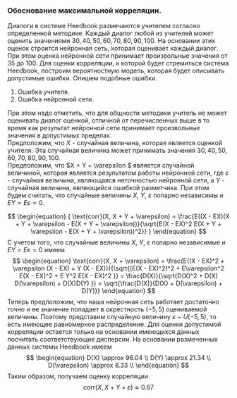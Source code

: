### Обоснование максимальной корреляции.
Диалоги в системе Heedbook размечаются учителем согласно определенной методике. Каждый диалог любой из учителей может оценить значениями $30, 40, 50, 60, 70, 80, 90, 100$. На основании этих оценок строится нейронная сеть, которая оценивает каждый диалог. При этом оценка нейронной сети принимает произвольные значения от 35 до 100. Для оценки корреляции, к которой будет стремиться система Heedbook, построим вероятностную модель, которая будет описывать допустимые ошибки. Опишем подобные ошибки.
1. Ошибка учителя.
2. Ошибка нейронной сети.

При этом надо отметить, что для общности методики учитель не может оценивать диалог оценкой, отличной от перечисленных выше в то время как результат нейронной сети принимает произвольные значения в допустимых пределах.  
Предположим, что $X$ - случайная величина, которая является оценкой учителя. Эта случайная величина может принимать значения $30, 40, 50, 60, 70, 80, 90, 100$. <br>
Предположим, что $X + Y + \varepsilon $ является случайной величиной, которая является результатом работы нейронной сети, где $\varepsilon$ - случайная величина, являющаяся неточностью нейронной сети, а $Y$ - случайная величина, являющийся ошибкой разметчика. При этом будем считать, что случайные величины $X$, $Y$, $\varepsilon$ попарно независимы и $EY = E\varepsilon = 0$. <br>

$$ \begin{equation}
{
    \text{corr}(X, X + Y + \varepsilon) = \frac{E((X - EX)(X + Y + \varepsilon - E(X + Y + \varepsilon))}{\sqrt{E(X - EX)^2  E(X + Y + \varepsilon - E(X + Y + \varepsilon))^2}} 
} 
\end{equation}
$$
С учетом того, что случайные величины $X$, $Y$, $\varepsilon$ попарно независимые и $EY = E\varepsilon = 0$ имеем 
$$ 
\begin{equation}
    \text{corr}(X, X + \varepsilon) = \frac{E((X - EX)^2 + \varepsilon  (X - EX) + Y  (X - EX))}{\sqrt{(E(X - EX)^2)^2 + E\varepsilon^2  E(X - EX)^2 + E Y^2  E(X - EX)^2 }} = \frac{D(X)}{\sqrt{D(X)^2 + D(X)  D(\varepsilon) + D(X)D(Y) }} = \sqrt{\frac{D(X)}{D(X) + D(\varepsilon) + D(Y)}}
\end{equation}
$$
Теперь предположим, что наша нейронная сеть работает достаточно точно и ее значение попадает в окрестность $(-5, 5)$ оцениваемой величины. Поэтому представим случайную величину $\varepsilon$ ~ $U(-5, 5)$, то есть имеющее равномерное распределение. Для оценки допустимой корреляции остается только на основании имеющихся данных посчитать соответствующие дисперсии. На основании размеченных данных системы Heedbook имеем
$$
\begin{equation}
    D(X) \approx 96.04 \\
    D(Y) \approx 21.34 \\
    D(\varepsilon) \approx  8.33 \\
\end{equation}
$$
Таким образом, получаем оценку корреляции
$$
\begin{equation}
    \text{corr}(X, X + Y + \varepsilon) \approx 0.87
\end{equation}
$$
